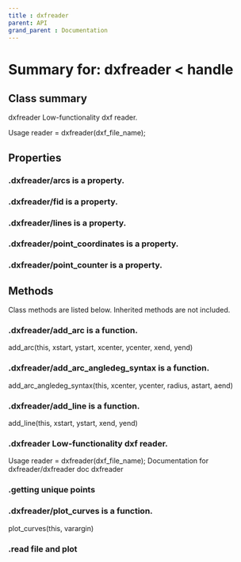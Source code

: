 ```yaml
---
title : dxfreader
parent: API
grand_parent : Documentation
---
```

# Summary for: **dxfreader**  < handle

## Class summary

dxfreader Low-functionality dxf reader.

Usage
reader = dxfreader(dxf_file_name);

## Properties

### .dxfreader/**arcs** is a property.

### .dxfreader/**fid** is a property.

### .dxfreader/**lines** is a property.

### .dxfreader/**point_coordinates** is a property.

### .dxfreader/**point_counter** is a property.


## Methods

Class methods are listed below. Inherited methods are not included.

### .dxfreader/**add_arc** is a function.
add_arc(this, xstart, ystart, xcenter, ycenter, xend, yend)

### .dxfreader/**add_arc_angledeg_syntax** is a function.
add_arc_angledeg_syntax(this, xcenter, ycenter, radius, astart, aend)

### .dxfreader/**add_line** is a function.
add_line(this, xstart, ystart, xend, yend)

### .**dxfreader** Low-functionality dxf reader.

Usage
reader = dxfreader(dxf_file_name);
Documentation for dxfreader/dxfreader
doc dxfreader

### .getting unique points

### .dxfreader/**plot_curves** is a function.
plot_curves(this, varargin)

### .**read** file and plot


